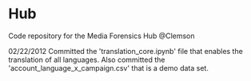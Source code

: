 # Hub
Code repository for the Media Forensics Hub @Clemson

02/22/2012 
Committed the 'translation_core.ipynb' file that enables the translation of all languages. Also committed the 'account_language_x_campaign.csv' that is a demo data set. 
